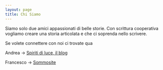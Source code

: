 ```yaml
---
layout: page
title: Chi Siamo
---
```


Siamo solo due amici appassionati di belle storie.
Con scrittura cooperativa vogliamo creare una storia articolata e che ci soprenda nello scrivere.

Se volete connettere con noi ci trovate qua

Andrea -> [Spiriti di luce, il blog](http://www.spiritidiluce.it "Spiriti di luce, il blog")

Francesco -> [Sommosite](http://www.spiritidiluce.it "Sommosite")
